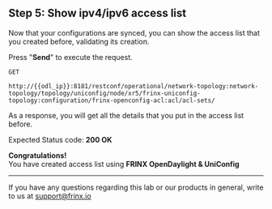 ## Step 5: Show ipv4/ipv6 access list

Now that your configurations are synced, you can show the access list that you created before, validating its creation.


Press "**Send**" to execute the request.


```
GET

http://{{odl_ip}}:8181/restconf/operational/network-topology:network-topology/topology/uniconfig/node/xr5/frinx-uniconfig-topology:configuration/frinx-openconfig-acl:acl/acl-sets/
```

As a response, you will get all the details that you put in the access list before.


Expected Status code: **200 OK**

**Congratulations!** <br>
You have created access list using **FRINX OpenDaylight & UniConfig**

---
If you have any questions regarding this lab or our products in general, write to us at [support@frinx.io](mailto:support@frinx.io)